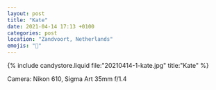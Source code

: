```yaml
---
layout: post
title: "Kate"
date: 2021-04-14 17:13 +0100
categories: post
location: "Zandvoort, Netherlands"
emojis: "🔞"
---
```


{% include candystore.liquid file:"20210414-1-kate.jpg" title:"Kate" %}

Camera: Nikon 610, Sigma Art 35mm f/1.4